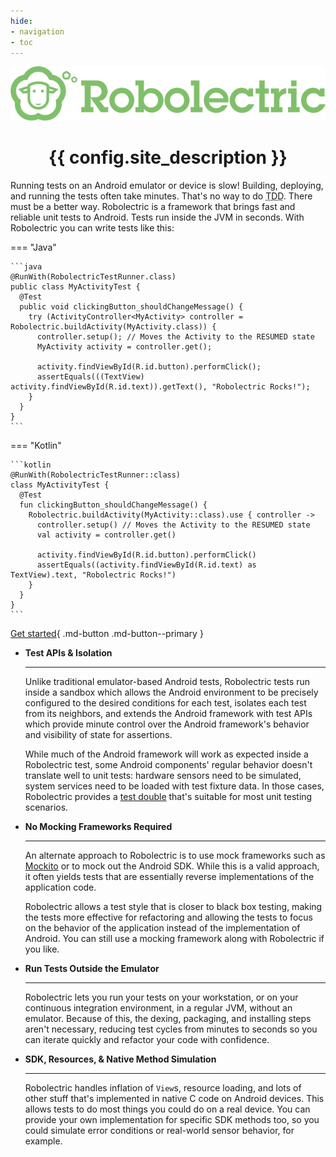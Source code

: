 ```yaml
---
hide:
- navigation
- toc
---
```


<div align="center">
  <img src="images/robolectric-horizontal.png" alt="{{ config.site_name }}" />

  <h1>{{ config.site_description }}</h1>
</div>

Running tests on an Android emulator or device is slow! Building, deploying, and running the tests often take minutes. That's no way to do <abbr title="Test-Driven Development">TDD</abbr>. There must be a better way.
Robolectric is a framework that brings fast and reliable unit tests to Android. Tests run inside the JVM in seconds. With Robolectric you can write tests like this:

=== "Java"

    ```java
    @RunWith(RobolectricTestRunner.class)
    public class MyActivityTest {
      @Test
      public void clickingButton_shouldChangeMessage() {
        try (ActivityController<MyActivity> controller = Robolectric.buildActivity(MyActivity.class)) {
          controller.setup(); // Moves the Activity to the RESUMED state
          MyActivity activity = controller.get();

          activity.findViewById(R.id.button).performClick();
          assertEquals(((TextView) activity.findViewById(R.id.text)).getText(), "Robolectric Rocks!");
        }
      }
    }
    ```

=== "Kotlin"

    ```kotlin
    @RunWith(RobolectricTestRunner::class)
    class MyActivityTest {
      @Test
      fun clickingButton_shouldChangeMessage() {
        Robolectric.buildActivity(MyActivity::class).use { controller ->
          controller.setup() // Moves the Activity to the RESUMED state
          val activity = controller.get()

          activity.findViewById(R.id.button).performClick()
          assertEquals((activity.findViewById(R.id.text) as TextView).text, "Robolectric Rocks!")
        }
      }
    }
    ```

[Get started](getting-started.md){ .md-button .md-button--primary }

<div class="grid cards" markdown>

-   **Test APIs & Isolation**

    ---

    Unlike traditional emulator-based Android tests, Robolectric tests run inside a sandbox which allows the Android environment to be precisely configured to the desired conditions for each test, isolates each test from its neighbors, and extends the Android framework with test APIs which provide minute control over the Android framework's behavior and visibility of state for assertions.

    While much of the Android framework will work as expected inside a Robolectric test, some
    Android components' regular behavior doesn't translate well to unit tests: hardware sensors need
    to be simulated, system services need to be loaded with test fixture data. In those cases,
    Robolectric provides a [test double][test-double] that's suitable for most unit testing
    scenarios.

-   **No Mocking Frameworks Required**

    ---

    An alternate approach to Robolectric is to use mock frameworks such as [Mockito][mockito] or to
    mock out the Android SDK. While this is a valid approach, it often yields tests that are
    essentially reverse implementations of the application code.

    Robolectric allows a test style that is closer to black box testing, making the tests more effective for refactoring and allowing the tests to focus on the behavior of the application instead of the implementation of Android. You can still use a mocking framework along with Robolectric if you like.

-   **Run Tests Outside the Emulator**

    ---

    Robolectric lets you run your tests on your workstation, or on your continuous integration environment, in a regular JVM, without an emulator. Because of this, the dexing, packaging, and installing steps aren't necessary, reducing test cycles from minutes to seconds so you can iterate quickly and refactor your code with confidence.

-   **SDK, Resources, & Native Method Simulation**

    ---

    Robolectric handles inflation of `View`s, resource loading, and lots of other stuff that's implemented in native C code on Android devices. This allows tests to do most things you could do on a real device. You can provide your own implementation for specific SDK methods too, so you could simulate error conditions or real-world sensor behavior, for example.

</div>

[mockito]: https://site.mockito.org/
[test-double]: https://en.wikipedia.org/wiki/Test_double
